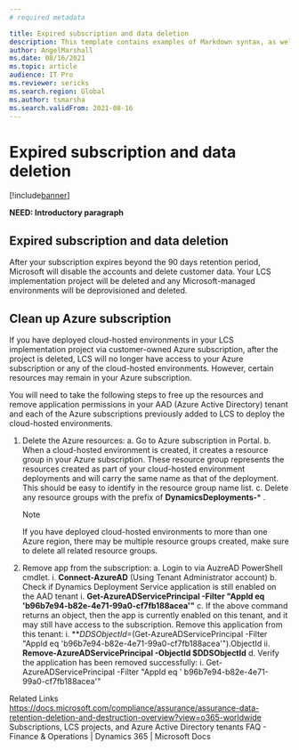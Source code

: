 ```yaml
---
# required metadata

title: Expired subscription and data deletion
description: This template contains examples of Markdown syntax, as well as guidance on setting the metadata.
author: AngelMarshall
ms.date: 08/16/2021
ms.topic: article
audience: IT Pro
ms.reviewer: sericks
ms.search.region: Global
ms.author: tsmarsha
ms.search.validFrom: 2021-08-16
---
```


# Expired subscription and data deletion

[!include[banner](../includes/banner.md)]

**NEED: Introductory paragraph**

## Expired subscription and data deletion

After your subscription expires beyond the 90 days retention period, Microsoft will disable the accounts and delete customer data. Your LCS implementation project will be deleted and any Microsoft-managed environments will be deprovisioned and deleted. 

## Clean up Azure subscription 

If you have deployed cloud-hosted environments in your LCS implementation project via customer-owned Azure subscription, after the project is deleted, LCS will no longer have access to your Azure subscription or any of the cloud-hosted environments. However, certain resources may remain in your Azure subscription. 

You will need to take the following steps to free up the resources and remove application permissions in your AAD (Azure Active Directory) tenant and each of the Azure subscriptions previously added to LCS to deploy the cloud-hosted environments. 

1.  Delete the Azure resources: 
    a.	Go to Azure subscription in Portal.
    b.	When a cloud-hosted environment is created, it creates a resource group in your Azure subscription. These resource group represents the resources created as part of your cloud-hosted environment deployments and will carry the same name as that of the deployment. This should be easy to identify in the resource group name list.
    c.	Delete any resource groups with the prefix of **DynamicsDeployments-*** . 
      > [!Note] 
      > If you have deployed cloud-hosted environments to more than one Azure region, there may be multiple resource groups created, make sure to delete all related resource groups. 

2.	Remove app from the subscription:
    a.	Login to via AuzreAD PowerShell cmdlet. 
     i.	**Connect-AzureAD** (Using Tenant Administrator account)
    b.	Check if Dynamics Deployment Service application is still enabled on the AAD tenant 
     i.	**Get-AzureADServicePrincipal -Filter "AppId eq 'b96b7e94-b82e-4e71-99a0-cf7fb188acea'"**
    c.	If the above command returns an object, then the app is currently enabled on this tenant, and it may still have access to the subscription. Remove this application from this tenant:
     i.	**$DDSObjectId=$(Get-AzureADServicePrincipal -Filter "AppId eq 'b96b7e94-b82e-4e71-99a0-cf7fb188acea'").ObjectId
     ii.	**Remove-AzureADServicePrincipal -ObjectId $DDSObjectId**
    d.	Verify the application has been removed successfully: 
      i.	Get-AzureADServicePrincipal -Filter "AppId eq ' b96b7e94-b82e-4e71-99a0-cf7fb188acea'" 

Related Links
https://docs.microsoft.com/compliance/assurance/assurance-data-retention-deletion-and-destruction-overview?view=o365-worldwide
Subscriptions, LCS projects, and Azure Active Directory tenants FAQ - Finance & Operations | Dynamics 365 | Microsoft Docs


